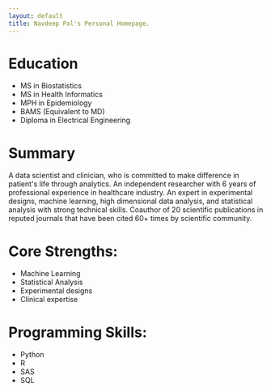```yaml
---
layout: default
title: Navdeep Pal's Personal Homepage.
---
```

# Education
* MS in Biostatistics
* MS in Health Informatics
* MPH in Epidemiology
* BAMS (Equivalent to MD)
* Diploma in Electrical Engineering

# Summary
A data scientist and clinician, who is committed to make difference in patient's life through analytics. An independent researcher with 6 years of professional experience in healthcare industry. An expert in experimental designs, machine learning, high dimensional data analysis, and statistical analysis with strong technical skills. Coauthor of 20 scientific publications in reputed journals that have been cited 60+ times by scientific community.

# Core Strengths:

* Machine Learning
* Statistical Analysis
* Experimental designs
* Clinical expertise

# Programming Skills:

* Python
* R
* SAS
* SQL

